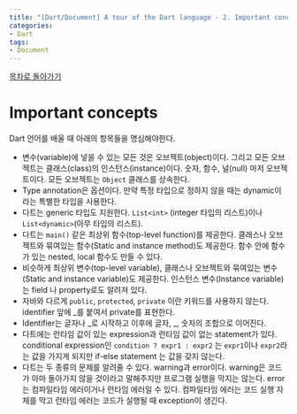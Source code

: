 ```yaml
---
title: "[Dart/Document] A tour of the Dart language - 2. Important concepts"
categories:
- Dart
tags:
- Document
---
```


[목차로 돌아가기](/dart/a-tour-of-the-dart-language/)
# Important concepts
Dart 언어를 배울 때 아래의 항목들을 명심해야한다.

* 변수(variable)에 넣을 수 있는 모든 것은 오브젝트(object)이다. 그리고 모든 오브젝트는 클래스(class)의 인스턴스(instance)이다. 숫자, 함수, 널(null) 마저 오브젝트이다. 모든 오브젝트는 `Object` 클래스를 상속한다.
* Type annotation은 옵션이다. 만약 특정 타입으로 정하지 않을 때는 dynamic이라는 특별한 타입을 사용한다.
* 다트는 generic 타입도 지원한다. `List<int>` (integer 타입의 리스트)이나 `List<dynamic>`(아무 타입의 리스트).
* 다트는 `main()` 같은 최상위 함수(top-level function)를 제공한다. 클래스나 오브젝트와 묶여있는 함수(Static and instance method)도 제공한다. 함수 안에 함수가 있는 nested, local 함수도 만들 수 있다.
* 비슷하게 최상위 변수(top-level variable), 클래스나 오브젝트와 묶여있는 변수(Static and instance variable)도 제공한다. 인스턴스 변수(Instance variable)는 field 나 property로도 알려져 있다.
* 자바와 다르게 `public`, `protected`, `private` 이란 키워드를 사용하지 않는다. identifier 앞에 \_를 붙여서  private를 표현한다.
* Identifier는 글자나 \_로 시작하고 이후에 글자, \_, 숫자의 조합으로 이어진다.
* 다트에는 런타임 값이 있는 expression과 런타임 값이 없는 statement가 있다. conditional expression인  `condition ? expr1 : expr2` 는 `expr1`이나 `expr2`라는 값을 가지게 되지만 if-else statement 는 값을 갖지 않는다.
* 다트는 두 종류의 문제를 알려줄 수 있다. warning과 error이다. warning은 코드가 아마 돌아가지 않을 것이라고 말해주지만 프로그램 실행을 막지는 않는다. error는 컴파일타임 에러이거나 런타임 에러일 수 있다. 컴파일타임 에러는 코드 실행 자체를 막고 런타임 에러는 코드가 실행될 때 exception이 생긴다.
